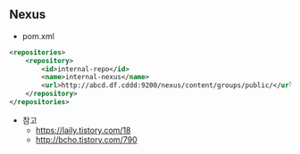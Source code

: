 ## Nexus

* pom.xml
```xml
<repositories>
	<repository>
		<id>internal-repo</id>
		<name>internal-nexus</name>
		<url>http://abcd.df.cddd:9200/nexus/content/groups/public/</url>
	</repository>
</repositories>
```

* 참고 
	* https://laily.tistory.com/18
	* http://bcho.tistory.com/790